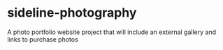 # sideline-photography
A photo portfolio website project that will include an external gallery and links to purchase photos
